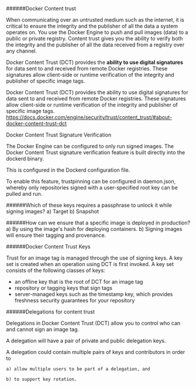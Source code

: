 
######Docker Content trust

When communicating over an untrusted medium such as the internet, it is critical to ensure the integrity and the publisher of all the data a system operates on. You use the Docker Engine to push and pull images (data) to a public or private registry. Content trust gives you the ability to verify both the integrity and the publisher of all the data received from a registry over any channel.

Docker Content Trust (DCT) provides the **ability to use digital signatures** for data sent to and received from remote Docker registries. These signatures allow client-side or runtime verification of the integrity and publisher of specific image tags.

Docker Content Trust (DCT) provides the ability to use digital signatures for data sent to and received from remote Docker registries. These signatures allow client-side or runtime verification of the integrity and publisher of specific image tags.
https://docs.docker.com/engine/security/trust/content_trust/#about-docker-content-trust-dct

Docker Content Trust Signature Verification

The Docker Engine can be configured to only run signed images. The Docker Content Trust signature verification feature is built directly into the dockerd binary.

This is configured in the Dockerd configuration file.

To enable this feature, trustpinning can be configured in daemon.json, whereby only repositories signed with a user-specified root key can be pulled and run.

######Which of these keys requires a passphrase to unlock it while signing images?
    a) Target
    b) Snapshot
    
######How can we ensure that a specific image is deployed in production?
	a) By using the image's hash for deploying containers.
    b) Signing images will ensure their tagging and provenance.


######Docker Content Trust Keys

Trust for an image tag is managed through the use of signing keys. A key set is created when an operation using DCT is first invoked. A key set consists of the following classes of keys:

- an offline key that is the root of DCT for an image tag
- repository or tagging keys that sign tags
- server-managed keys such as the timestamp key, which provides freshness security guarantees for your repository

######Delegations for content trust

Delegations in Docker Content Trust (DCT) allow you to control who can and cannot sign an image tag. 

A delegation will have a pair of private and public delegation keys. 

A delegation could contain multiple pairs of keys and contributors in order to 

    a) allow multiple users to be part of a delegation, and 
    
    b) to support key rotation.
    